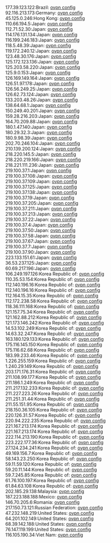 177.39.123.122:Brazil: [ovpn config](vpn/177_39_123_122.ovpn)  
92.116.213.173:Germany: [ovpn config](vpn/92_116_213_173.ovpn)  
45.125.0.246:Hong Kong: [ovpn config](vpn/45_125_0_246.ovpn)  
110.66.194.5:Japan: [ovpn config](vpn/110_66_194_5.ovpn)  
112.71.52.30:Japan: [ovpn config](vpn/112_71_52_30.ovpn)  
114.176.131.134:Japan: [ovpn config](vpn/114_176_131_134.ovpn)  
116.199.246.183:Japan: [ovpn config](vpn/116_199_246_183.ovpn)  
118.5.48.39:Japan: [ovpn config](vpn/118_5_48_39.ovpn)  
119.172.240.12:Japan: [ovpn config](vpn/119_172_240_12.ovpn)  
123.48.30.176:Japan: [ovpn config](vpn/123_48_30_176.ovpn)  
125.172.123.136:Japan: [ovpn config](vpn/125_172_123_136.ovpn)  
125.203.58.220:Japan: [ovpn config](vpn/125_203_58_220.ovpn)  
125.9.0.153:Japan: [ovpn config](vpn/125_9_0_153.ovpn)  
126.169.149.164:Japan: [ovpn config](vpn/126_169_149_164.ovpn)  
126.51.97.178:Japan: [ovpn config](vpn/126_51_97_178.ovpn)  
126.56.249.25:Japan: [ovpn config](vpn/126_56_249_25.ovpn)  
126.62.73.124:Japan: [ovpn config](vpn/126_62_73_124.ovpn)  
133.203.48.26:Japan: [ovpn config](vpn/133_203_48_26.ovpn)  
138.64.68.1:Japan: [ovpn config](vpn/138_64_68_1.ovpn)  
150.249.40.201:Japan: [ovpn config](vpn/150_249_40_201.ovpn)  
159.28.216.203:Japan: [ovpn config](vpn/159_28_216_203.ovpn)  
164.70.209.88:Japan: [ovpn config](vpn/164_70_209_88.ovpn)  
180.1.47.140:Japan: [ovpn config](vpn/180_1_47_140.ovpn)  
180.29.32.3:Japan: [ovpn config](vpn/180_29_32_3.ovpn)  
180.9.98.39:Japan: [ovpn config](vpn/180_9_98_39.ovpn)  
202.70.246.104:Japan: [ovpn config](vpn/202_70_246_104.ovpn)  
210.139.200.124:Japan: [ovpn config](vpn/210_139_200_124.ovpn)  
218.220.145.5:Japan: [ovpn config](vpn/218_220_145_5.ovpn)  
218.220.219.166:Japan: [ovpn config](vpn/218_220_219_166.ovpn)  
218.221.111.236:Japan: [ovpn config](vpn/218_221_111_236.ovpn)  
219.100.37.1:Japan: [ovpn config](vpn/219_100_37_1.ovpn)  
219.100.37.108:Japan: [ovpn config](vpn/219_100_37_108.ovpn)  
219.100.37.109:Japan: [ovpn config](vpn/219_100_37_109.ovpn)  
219.100.37.125:Japan: [ovpn config](vpn/219_100_37_125.ovpn)  
219.100.37.138:Japan: [ovpn config](vpn/219_100_37_138.ovpn)  
219.100.37.19:Japan: [ovpn config](vpn/219_100_37_19.ovpn)  
219.100.37.205:Japan: [ovpn config](vpn/219_100_37_205.ovpn)  
219.100.37.211:Japan: [ovpn config](vpn/219_100_37_211.ovpn)  
219.100.37.213:Japan: [ovpn config](vpn/219_100_37_213.ovpn)  
219.100.37.22:Japan: [ovpn config](vpn/219_100_37_22.ovpn)  
219.100.37.4:Japan: [ovpn config](vpn/219_100_37_4.ovpn)  
219.100.37.50:Japan: [ovpn config](vpn/219_100_37_50.ovpn)  
219.100.37.58:Japan: [ovpn config](vpn/219_100_37_58.ovpn)  
219.100.37.67:Japan: [ovpn config](vpn/219_100_37_67.ovpn)  
219.100.37.7:Japan: [ovpn config](vpn/219_100_37_7.ovpn)  
219.100.37.90:Japan: [ovpn config](vpn/219_100_37_90.ovpn)  
223.133.151.61:Japan: [ovpn config](vpn/223_133_151_61.ovpn)  
36.53.237.125:Japan: [ovpn config](vpn/36_53_237_125.ovpn)  
60.69.217.196:Japan: [ovpn config](vpn/60_69_217_196.ovpn)  
106.249.197.126:Korea Republic of: [ovpn config](vpn/106_249_197_126.ovpn)  
110.35.53.154:Korea Republic of: [ovpn config](vpn/110_35_53_154.ovpn)  
112.140.196.16:Korea Republic of: [ovpn config](vpn/112_140_196_16.ovpn)  
112.140.196.16:Korea Republic of: [ovpn config](vpn/112_140_196_16.ovpn)  
112.164.15.35:Korea Republic of: [ovpn config](vpn/112_164_15_35.ovpn)  
112.172.238.58:Korea Republic of: [ovpn config](vpn/112_172_238_58.ovpn)  
118.36.111.168:Korea Republic of: [ovpn config](vpn/118_36_111_168.ovpn)  
121.157.75.34:Korea Republic of: [ovpn config](vpn/121_157_75_34.ovpn)  
121.162.88.212:Korea Republic of: [ovpn config](vpn/121_162_88_212.ovpn)  
121.173.146.242:Korea Republic of: [ovpn config](vpn/121_173_146_242.ovpn)  
14.53.102.249:Korea Republic of: [ovpn config](vpn/14_53_102_249.ovpn)  
14.63.32.247:Korea Republic of: [ovpn config](vpn/14_63_32_247.ovpn)  
163.180.129.133:Korea Republic of: [ovpn config](vpn/163_180_129_133.ovpn)  
175.116.145.150:Korea Republic of: [ovpn config](vpn/175_116_145_150.ovpn)  
175.116.62.68:Korea Republic of: [ovpn config](vpn/175_116_62_68.ovpn)  
183.99.233.46:Korea Republic of: [ovpn config](vpn/183_99_233_46.ovpn)  
1.226.255.159:Korea Republic of: [ovpn config](vpn/1_226_255_159.ovpn)  
1.240.29.149:Korea Republic of: [ovpn config](vpn/1_240_29_149.ovpn)  
203.171.176.31:Korea Republic of: [ovpn config](vpn/203_171_176_31.ovpn)  
211.108.99.177:Korea Republic of: [ovpn config](vpn/211_108_99_177.ovpn)  
211.186.1.249:Korea Republic of: [ovpn config](vpn/211_186_1_249.ovpn)  
211.217.132.233:Korea Republic of: [ovpn config](vpn/211_217_132_233.ovpn)  
211.227.223.26:Korea Republic of: [ovpn config](vpn/211_227_223_26.ovpn)  
211.251.31.44:Korea Republic of: [ovpn config](vpn/211_251_31_44.ovpn)  
211.55.151.95:Korea Republic of: [ovpn config](vpn/211_55_151_95.ovpn)  
218.150.36.105:Korea Republic of: [ovpn config](vpn/218_150_36_105.ovpn)  
220.126.31.57:Korea Republic of: [ovpn config](vpn/220_126_31_57.ovpn)  
220.94.222.235:Korea Republic of: [ovpn config](vpn/220_94_222_235.ovpn)  
221.167.213.174:Korea Republic of: [ovpn config](vpn/221_167_213_174.ovpn)  
221.167.213.174:Korea Republic of: [ovpn config](vpn/221_167_213_174.ovpn)  
222.114.213.190:Korea Republic of: [ovpn config](vpn/222_114_213_190.ovpn)  
223.222.177.36:Korea Republic of: [ovpn config](vpn/223_222_177_36.ovpn)  
27.124.234.241:Korea Republic of: [ovpn config](vpn/27_124_234_241.ovpn)  
49.169.156.7:Korea Republic of: [ovpn config](vpn/49_169_156_7.ovpn)  
58.143.23.250:Korea Republic of: [ovpn config](vpn/58_143_23_250.ovpn)  
59.11.59.120:Korea Republic of: [ovpn config](vpn/59_11_59_120.ovpn)  
59.20.11.144:Korea Republic of: [ovpn config](vpn/59_20_11_144.ovpn)  
59.7.245.85:Korea Republic of: [ovpn config](vpn/59_7_245_85.ovpn)  
61.76.100.197:Korea Republic of: [ovpn config](vpn/61_76_100_197.ovpn)  
61.84.63.108:Korea Republic of: [ovpn config](vpn/61_84_63_108.ovpn)  
202.185.29.138:Malaysia: [ovpn config](vpn/202_185_29_138.ovpn)  
187.223.188.188:Mexico: [ovpn config](vpn/187_223_188_188.ovpn)  
146.70.205.6:Romania: [ovpn config](vpn/146_70_205_6.ovpn)  
217.150.73.121:Russian Federation: [ovpn config](vpn/217_150_73_121.ovpn)  
47.232.148.219:United States: [ovpn config](vpn/47_232_148_219.ovpn)  
64.201.102.149:United States: [ovpn config](vpn/64_201_102_149.ovpn)  
68.39.142.188:United States: [ovpn config](vpn/68_39_142_188.ovpn)  
76.147.119.199:United States: [ovpn config](vpn/76_147_119_199.ovpn)  
116.105.190.34:Viet Nam: [ovpn config](vpn/116_105_190_34.ovpn)  
